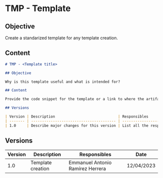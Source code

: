 # TMP - Template

## Objective

Create a standarized template for any template creation.

## Content

```md
# TMP - <Template title>

## Objective

Why is this template useful and what is intended for?

## Content

Provide the code snippet for the template or a link to where the artifact is located.

## Versions

| Version | Description                             | Responsibles                               | Date       |
| ------- | --------------------------------------- | ------------------------------------------ | ---------- |
| 1.0     | Describe major changes for this version | List all the responsibles for this version | DD/MM/YYYY |
```

## Versions

| Version | Description       | Responsibles                     | Date       |
| ------- | ----------------- | -------------------------------- | ---------- |
| 1.0     | Template creation | Emmanuel Antonio Ramírez Herrera | 12/04/2023 |
